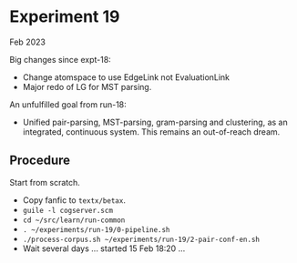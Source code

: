 Experiment 19
=============
Feb 2023

Big changes since expt-18:
* Change atomspace to use EdgeLink not EvaluationLink
* Major redo of LG for MST parsing.

An unfulfilled goal from run-18:
* Unified pair-parsing, MST-parsing, gram-parsing and clustering,
  as an integrated, continuous system. This remains an out-of-reach
  dream.

Procedure
---------
Start from scratch.

* Copy fanfic to `textx/betax`.
* `guile -l cogserver.scm`
* `cd ~/src/learn/run-common`
* `. ~/experiments/run-19/0-pipeline.sh`
* `./process-corpus.sh ~/experiments/run-19/2-pair-conf-en.sh`
* Wait several days ... started 15 Feb 18:20 ...
